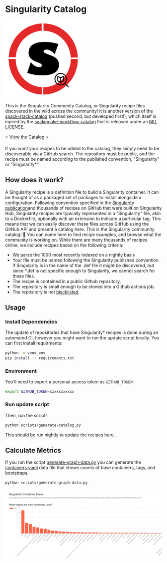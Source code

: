 # Singularity Catalog

![assets/img/singularity-catalog.png](assets/img/singularity-catalog.png)

This is the Singularity Community Catalog, or Singularity recipe files discovered
in the wild across the community! It is another version of the [spack-stack-catalog](https://spack.github.io/spack-stack-catalog) (pushed second, but developed first!), which itself is inpired by the [snakemake-workflow-catalog](https://github.com/snakemake/snakemake-workflow-catalog) that is released under an [MIT LICENSE](.github/SNAKEMAKE-LICENSE).

⭐ [View the Catalog](https://singularityhub.github.io/singularity-catalog/) ⭐

If you want your recipes to be added to the catalog, they simply need to be
discoverable via a GitHub search. The repository must be public, and the recipe
must be named according to the published convention, "Singularity" or "Singularity*"

## How does it work?

A Singularity recipe is a definition file to build a Singularity container. It can be thought of as a packaged set of packages to install alongside a configuration. Following convention specified in the [Singularity publication](https://journals.plos.org/plosone/article?id=10.1371/journal.pone.0177459#sec042)and thousands of recipes on GitHub that were built on Singularity Hub, Singularity recipes are typically represented in a "Singularity" file, akin to a Dockerfile, optionally with an extension to indicate a particular tag. This means that we can easily discover these files across GitHub using the GitHub API and present a catalog here. This is the Singularity community catalog! 🎉️ You can come here to find recipe examples, and browse what the community is working on. While there are many thousands of recipes online, we include recipes based on the following criteria: 

- We parse the 1000 most recently indexed on a nightly basis
- Your file must be named following the Singularity published convention. If Singularity is in the name of the .def file it might be discovered, but since *.def is not specific enough to Singularity, we cannot search for these files.
- The recipe is contained in a public Github repository.
- The repository is small enough to be cloned into a Github actions job.
- The repository is not [blacklisted](blacklist.txt).

## Usage

### Install Dependencies

The update of repositories that have Singularity* recipes is done during an automated CI,
however you might want to run the update script locally. You can first install
requirments:

```bash
python -m venv env
pip install -r requirements.txt
```

### Environment

You'll need to export a personal access token as `GITHUB_TOKEN`:

```bash
export GITHUB_TOKEN=xxxxxxxxxxx
```

### Run update script

Then, run the script!

```bash
python scripts/generate-catalog.py
```

This should be run nightly to update the recipes here.

## Calculate Metrics

If you run the script [generate-graph-data.py](generate-graph-data.py) you
can generate the [containers.yaml](_data/containers.yaml) data file that
shows counts of base containers, tags, and bootstraps.

```bash
python scripts/generate-graph-data.py
```

![assets/img/plot.png](assets/img/plot.png)
